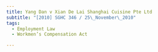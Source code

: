 ```yaml
---
title: Yang Dan v Xian De Lai Shanghai Cuisine Pte Ltd 
subtitle: "[2010] SGHC 346 / 25\_November\_2010"
tags:
  - Employment Law
  - Workmen’s Compensation Act

---
```


